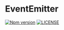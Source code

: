 # EventEmitter

[![Npm version](https://badge.fury.io/js/@sirian%2Fevent-emitter.svg)](https://www.npmjs.com/package/@sirian/event-emitter)
[![LICENSE](https://img.shields.io/badge/License-MIT-yellow.svg)](https://opensource.org/licenses/MIT)
